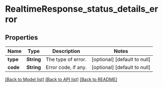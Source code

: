 # RealtimeResponse_status_details_error
## Properties

| Name | Type | Description | Notes |
|------------ | ------------- | ------------- | -------------|
| **type** | **String** | The type of error. | [optional] [default to null] |
| **code** | **String** | Error code, if any. | [optional] [default to null] |

[[Back to Model list]](../README.md#documentation-for-models) [[Back to API list]](../README.md#documentation-for-api-endpoints) [[Back to README]](../README.md)

